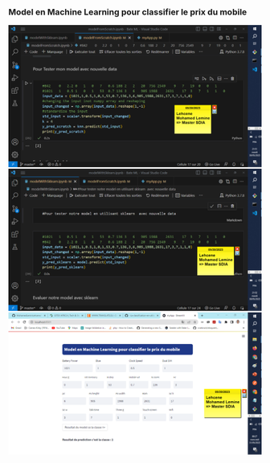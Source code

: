 <h3>Model en Machine Learning pour classifier le prix du mobile</h3>

<img src="photo/img01.png"/>
<img src="photo/img03.png"/>
<img src="photo/img04.png"/>

